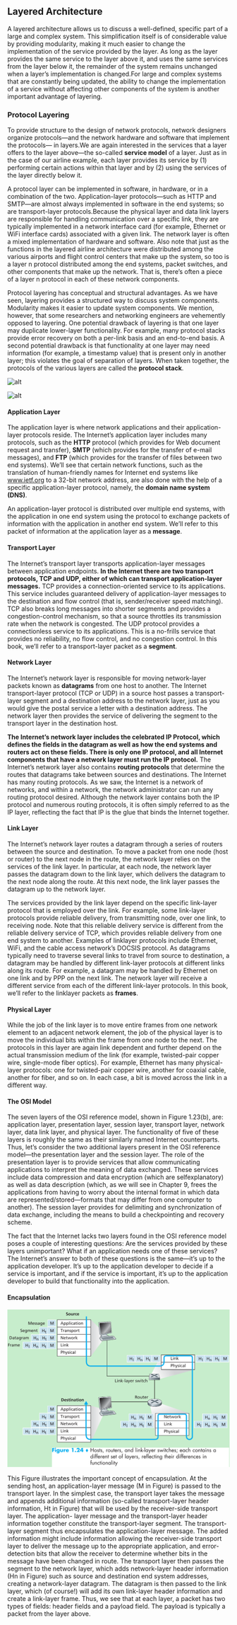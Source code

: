 ## Layered Architecture
A layered architecture allows us to discuss a well-defined, specific part of a large and complex system. This simplification itself is of considerable value by providing modularity, making it much easier to change the implementation of the service provided by the layer. As long as the layer provides the same service to the layer above it, and uses the same services from the layer below it, the remainder of the system remains unchanged when a layer’s implementation is changed.For large and complex systems that are constantly being updated, the ability to change the implementation of a service without affecting other components of the system is another important advantage of layering.

### Protocol Layering
To provide structure to the design of network protocols, network designers organize protocols—and the network hardware and software that implement the protocols— in layers.We are again interested in the services that a layer offers to the layer above—the so-called __service model__ of a layer. Just as in the case of our airline example, each layer provides its service by (1) performing certain actions within that layer and by (2) using the services of the layer directly below it.

A protocol layer can be implemented in software, in hardware, or in a combination of the two. Application-layer protocols—such as HTTP and SMTP—are almost always implemented in software in the end systems; so are transport-layer protocols.Because the physical layer and data link layers are responsible for handling communication over a specific link, they are typically implemented in a network interface card (for example, Ethernet or WiFi interface cards) associated with a given link. The network layer is often a mixed implementation of hardware and software. Also note that just as the functions in the layered airline architecture were distributed among the various airports and flight control centers that make up the system, so too is a layer n protocol distributed among the end systems, packet switches, and other components that make up the network. That is, there’s often a piece of a layer n protocol in each of these network components.

Protocol layering has conceptual and structural advantages. As we have seen, layering provides a structured way to discuss system components. Modularity makes it easier to update system components. We mention, however, that some researchers and networking engineers are vehemently opposed to layering. One potential drawback of layering is that one layer may duplicate lower-layer functionality. For example, many protocol stacks provide error recovery on both a per-link basis and an end-to-end basis. A second potential drawback is that functionality at one layer may need information (for example, a timestamp value) that is present only in another layer; this violates the goal of separation of layers. When taken together, the protocols of the various layers are called the __protocol stack__.

![alt](https://www.cs.umd.edu/class/fall2001/cmsc411/proj01/pub/figure5.jpg)

![alt](https://image.slidesharecdn.com/tcpip-150124151829-conversion-gate01/95/tcpip-protocol-architeture-4-638.jpg?cb=1428587653)

#### Application Layer
The application layer is where network applications and their application-layer protocols reside. The Internet’s application layer includes many protocols, such as the __HTTP__ protocol (which provides for Web document request and transfer), __SMTP__ (which provides for the transfer of e-mail messages), and __FTP__ (which provides for the transfer of files between two end systems). We’ll see that certain network functions, such as the translation of human-friendly names for Internet end systems like www.ietf.org to a 32-bit network address, are also done with the help of a specific application-layer protocol, namely, the __domain name system (DNS)__.

An application-layer protocol is distributed over multiple end systems, with the application in one end system using the protocol to exchange packets of information with the application in another end system. We’ll refer to this packet of information at the application layer as a __message__.

#### Transport Layer 
The Internet’s transport layer transports application-layer messages between application endpoints. __In the Internet there are two transport protocols, TCP and UDP, either of which can transport application-layer messages.__ TCP provides a connection-oriented service to its applications. This service includes guaranteed delivery of application-layer messages to the destination and flow control (that is, sender/receiver speed matching). TCP also breaks long messages into shorter segments and provides a congestion-control mechanism, so that a source throttles its transmission rate when the network is congested. The UDP protocol provides a connectionless service to its applications. This is a no-frills service that provides no reliability, no flow control, and no congestion control. In this book, we’ll refer to a transport-layer packet as a __segment__.

#### Network Layer 
The Internet’s network layer is responsible for moving network-layer packets known as __datagrams__ from one host to another. The Internet transport-layer protocol (TCP or UDP) in a source host passes a transport-layer segment and a destination address to the network layer, just as you would give the postal service a letter with a destination address. The network layer then provides the service of delivering the segment to the transport layer in the destination host.

__The Internet’s network layer includes the celebrated IP Protocol, which defines the fields in the datagram as well as how the end systems and routers act on these fields. There is only one IP protocol, and all Internet components that have a network layer must run the IP protocol.__ The Internet’s network layer also contains __routing protocols__ that determine the routes that datagrams take between sources and destinations. The Internet has many routing protocols. As we saw, the Internet is a network of networks, and within a network, the network administrator can run any routing protocol desired. Although the network layer contains both the IP protocol and numerous routing protocols, it is often simply referred to as the IP layer, reflecting the fact that IP is the glue that binds the Internet together.

#### Link Layer
The Internet’s network layer routes a datagram through a series of routers between the source and destination. To move a packet from one node (host or router) to the next node in the route, the network layer relies on the services of the link layer. In particular, at each node, the network layer passes the datagram down to the link layer, which delivers the datagram to the next node along the route. At this next node, the link layer passes the datagram up to the network layer. 

The services provided by the link layer depend on the specific link-layer protocol that is employed over the link. For example, some link-layer protocols provide reliable delivery, from transmitting node, over one link, to receiving node. Note that this reliable delivery service is different from the reliable delivery service of TCP, which provides reliable delivery from one end system to another. Examples of linklayer protocols include Ethernet, WiFi, and the cable access network’s DOCSIS protocol. As datagrams typically need to traverse several links to travel from source to destination, a datagram may be handled by different link-layer protocols at different links along its route. For example, a datagram may be handled by Ethernet on one link and by PPP on the next link. The network layer will receive a different service from each of the different link-layer protocols. In this book, we’ll refer to the linklayer packets as __frames__.

#### Physical Layer 
While the job of the link layer is to move entire frames from one network element to an adjacent network element, the job of the physical layer is to move the individual bits within the frame from one node to the next. The protocols in this layer are again link dependent and further depend on the actual transmission medium of the link (for example, twisted-pair copper wire, single-mode fiber optics). For example, Ethernet has many physical-layer protocols: one for twisted-pair copper wire, another for coaxial cable, another for fiber, and so on. In each case, a bit is moved across the link in a different way.

#### The OSI Model
The seven layers of the OSI reference model, shown in Figure 1.23(b), are: application layer, presentation layer, session layer, transport layer, network layer, data link layer, and physical layer. The functionality of five of these layers is roughly the same as their similarly named Internet counterparts. Thus, let’s consider the two additional layers present in the OSI reference model—the presentation layer and the session layer. The role of the presentation layer is to provide services that allow communicating applications to interpret the meaning of data exchanged. These services include data compression and data encryption (which are selfexplanatory) as well as data description (which, as we will see in Chapter 9, frees the applications from having to worry about the internal format in which data are represented/stored—formats that may differ from one computer to another). The session layer provides for delimiting and synchronization of data exchange, including the means to build a checkpointing and recovery scheme.

The fact that the Internet lacks two layers found in the OSI reference model poses a couple of interesting questions: Are the services provided by these layers unimportant? What if an application needs one of these services? The Internet’s answer to both of these questions is the same—it’s up to the application developer. It’s up to the application developer to decide if a service is important, and if the service is important, it’s up to the application developer to build that functionality into the application.

#### Encapsulation

![alt](https://raw.githubusercontent.com/gaoxiangnumber1/NotesPhotos/master/NET/CNATDA/1-24.png)


This Figure illustrates the important concept of encapsulation. At the sending host, an application-layer message (M in Figure) is passed to the transport layer. In the simplest case, the transport layer takes the message and appends additional information (so-called transport-layer header information, Ht in Figure) that will be used by the receiver-side transport layer. The application- layer message and the transport-layer header information together constitute the transport-layer segment. The transport-layer segment thus encapsulates the application-layer message. The added information might include information allowing the receiver-side transport layer to deliver the message up to the appropriate application, and error-detection bits that allow the receiver to determine whether bits in the message have been changed in route. The transport layer then passes the segment to the network layer, which adds network-layer header information (Hn in Figure) such as source and destination end system addresses, creating a network-layer datagram. The datagram is then passed to the link layer, which (of course!) will add its own link-layer header information and create a link-layer frame. Thus, we see that at each layer, a packet has two types of fields: header fields and a payload field. The payload is typically a packet from the layer above.









